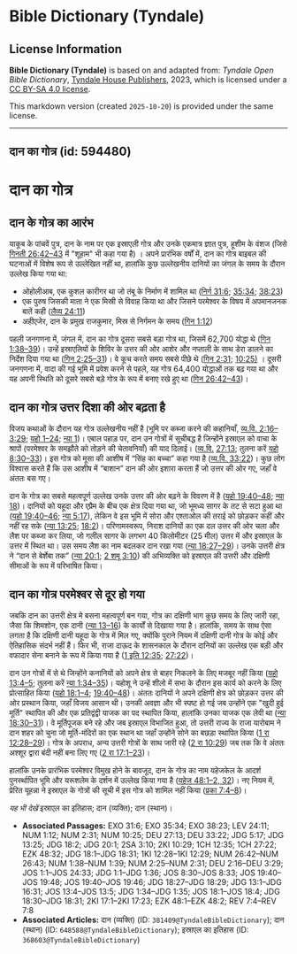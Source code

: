 # Bible Dictionary (Tyndale)

## License Information

**Bible Dictionary (Tyndale)** is based on and adapted from: _Tyndale Open Bible Dictionary_, [Tyndale House Publishers](https://tyndaleopenresources.com/), 2023, which is licensed under a [CC BY-SA 4.0 license](https://creativecommons.org/licenses/by-sa/4.0/legalcode.en).

This markdown version (created `2025-10-20`) is provided under the same license.



--------------------------------

## दान का गोत्र (id: 594480)

दान का गोत्र
============

दान के गोत्र का आरंभ
--------------------

याकूब के पांचवें पुत्र, दान के नाम पर एक इस्राएली गोत्र और उनके एकमात्र ज्ञात पुत्र, हूशीम के वंशज (जिसे [गिनती 26:42–43](https://ref.ly/Num26:42-Num26:43) में "शूहाम" भी कहा गया है) । अपने प्रारंभिक वर्षों में, दान का गोत्र बाइबल की घटनाओं में विशेष रूप से उल्लेखित नहीं था, हालांकि कुछ उल्लेखनीय दानियों का जंगल के समय के दौरान उल्लेख किया गया था:

* ओहोलीआब, एक कुशल कारीगर था जो तंबू के निर्माण में शामिल था ([निर्ग 31:6](https://ref.ly/Exod31:6); [35:34](https://ref.ly/Exod35:34); [38:23](https://ref.ly/Exod38:23))
* एक पुरुष जिसकी माता ने एक मिस्री से विवाह किया था और जिसने परमेश्वर के विषय में अपमानजनक बातें कही ([लैव्य 24:11](https://ref.ly/Lev24:11))
* अहीएजेर, दान के प्रमुख राजकुमार, मिस्र से निर्गमन के समय ([गिन 1:12](https://ref.ly/Num1:12))

पहली जनगणना में, जंगल में, दान का गोत्र दूसरा सबसे बड़ा गोत्र था, जिसमें 62,700 योद्धा थे ([गिन 1:38–39](https://ref.ly/Num1:38-Num1:39))। उन्हें इस्राएलियों के शिविर के उत्तर की ओर आशेर और नप्ताली के साथ डेरा डालने का निर्देश दिया गया था ([गिन 2:25–31](https://ref.ly/Num2:25-Num2:31))। वे कूच करते समय सबसे पीछे थे ([गिन 2:31](https://ref.ly/Num2:31); [10:25\)](https://ref.ly/Num10:25) । दूसरी जनगणना में, वादा की गई भूमि में प्रवेश करने से पहले, यह गोत्र 64,400 योद्धाओं तक बढ़ गया था और यह अपनी स्थिति को दूसरे सबसे बड़े गोत्र के रूप में बनाए रखे हुए था ([गिन 26:42–43](https://ref.ly/Num26:42-Num26:43))।

दान का गोत्र उत्तर दिशा की ओर बढ़ता है
--------------------------------------

विजय कथाओं के दौरान यह गोत्र उल्लेखनीय नहीं है (भूमि पर कब्जा करने की कहानियाँ, [व्य.वि. 2:16–3:29](https://ref.ly/Deut2:16-Deut3:29); [यहो 1–24](https://ref.ly/Josh1:1-Josh24:33); [न्या 1](https://ref.ly/Judg1:1-Judg1:36))। एबाल पहाड़ पर, दान उन गोत्रों में सूचीबद्ध है जिन्होंने इस्राएल को वाचा के श्रापों (परमेश्वर के समझौते को तोड़ने की चेतावनियाँ) की याद दिलाई। ([व्य.वि.](https://ref.ly/Deut33:22) [27:13](https://ref.ly/Deut27:13); तुलना करें [यहो 8:30–33](https://ref.ly/Josh8:30-Josh8:33))। इस गोत्र को मूसा की आशीष में “सिंह का बच्चा” कहा गया है ([व्य.वि. 33:22](https://ref.ly/Deut33:22))। कुछ लोग विश्वास करते हैं कि उस आशीष में “बाशान” दान की ओर इशारा करता हैं जो उत्तर की ओर गए, जहाँ वे अंततः बस गए।

दान के गोत्र का सबसे महत्वपूर्ण उल्लेख उनके उत्तर की ओर बढ़ने के विवरण में है ([यहो 19:40–48](https://ref.ly/Josh19:40-Josh19:48); [न्या 18](https://ref.ly/Judg18:1-Judg18:31))। दानियों को यहूदा और एप्रैम के बीच एक क्षेत्र दिया गया था, जो भूमध्य सागर के तट से सटा हुआ था ([यहो 19:40–46](https://ref.ly/Josh19:40-Josh19:46); [न्या 5:17](https://ref.ly/Judg5:17)), लेकिन वे इस भूमि में सोरा और एश्ताओल की तराई को छोड़कर कहीं और नहीं रह सके ([न्या 13:25](https://ref.ly/Judg13:25); [18:2](https://ref.ly/Judg18:2))। परिणामस्वरूप, निराश दानियों का एक दल उत्तर की ओर चला और लैश पर कब्जा कर लिया, जो गलील सागर के लगभग 40 किलोमीटर (25 मील) उत्तर में और इस्राएल के उत्तर में स्थित था। उस समय लैश का नाम बदलकर दान रखा गया ([न्या 18:27–29](https://ref.ly/Judg18:27-Judg18:29))। उनके उत्तरी क्षेत्र ने “दान से बेर्शेबा तक” ([न्या 20:1](https://ref.ly/Judg20:1); [2 शमू 3:10](https://ref.ly/2Sam3:10)) की अभिव्यक्ति को इस्राएल की उत्तरी और दक्षिणी सीमाओं के रूप में परिभाषित किया।

दान का गोत्र परमेश्वर से दूर हो गया
-----------------------------------

जबकि दान का उत्तरी क्षेत्र मे बसना महत्वपूर्ण बन गया, गोत्र का दक्षिणी भाग कुछ समय के लिए जारी रहा, जैसा कि शिमशोन, एक दानी ([न्या 13–16](https://ref.ly/Judg13:1-Judg16:31)) के कार्यों से दिखाया गया है। हालांकि, समय के साथ ऐसा लगता है कि दक्षिणी दानी यहूदा के गोत्र में मिल गए, क्योंकि पुराने नियम में दक्षिणी दानी गोत्र के कोई और ऐतिहासिक संदर्भ नहीं हैं। फिर भी, राजा दाऊद के शासनकाल के दौरान दानियों का उल्लेख एक बड़ी और वफादार सेना बनाने के रूप में किया गया है ([1 इति 12:35](https://ref.ly/1Chr12:35); [27:22](https://ref.ly/1Chr27:22))।

दान उन गोत्रों में से थे जिन्होंने कनानियों को अपने क्षेत्र से बाहर निकलने के लिए मजबूर नहीं किया ([यहो 13:4–5](https://ref.ly/Josh13:4-Josh13:5); तुलना करें [न्या 1:34–35](https://ref.ly/Judg1:34-Judg1:35))। यहोशू ने उन्हें शीलो में सभा के दौरान इस कार्य को करने के लिए प्रोत्साहित किया ([यहो 18:1–4](https://ref.ly/Josh18:1-Josh18:4); [19:40–48](https://ref.ly/Josh19:40-Josh19:48))। अंततः दानियों ने अपने दक्षिणी क्षेत्र को छोड़कर उत्तर की ओर प्रस्थान किया, जहाँ विजय आसान थी। उनकी अवज्ञा और भी स्पष्ट हो गई जब उन्होंने एक "खुदी हुई मूर्ति" स्थापित की और एक प्रतिद्वंद्वी याजक का पद स्थापित किया, हालांकि उनका याजक एक लेवी था ([न्या 18:30–31](https://ref.ly/Judg18:30-Judg18:31))। वे मूर्तिपूजक बने रहे और जब इस्राएल विभाजित हुआ, तो उत्तरी राज्य के राजा यारोबाम ने दान शहर को चुना जो मूर्ति\-मंदिरों का एक स्थान था जहाँ उन्होंने सोने का बछड़ा स्थापित किया ([1 रा 12:28–29](https://ref.ly/1Kgs12:28-1Kgs12:29))। गोत्र के अपराध, अन्य उत्तरी गोत्रों के साथ जारी रहे ([2 रा 10:29](https://ref.ly/2Kgs10:29)) जब तक कि वे अंततः अश्शूर द्वारा बंदी नहीं बना लिए गए ([2 रा 17:1–23](https://ref.ly/2Kgs17:1-2Kgs17:23))।

हालांकि उनके प्रारंभिक परमेश्वर विमुख होने के बावजूद, दान के गोत्र का नाम यहेजकेल के आदर्श पुनर्स्थापित भूमि और यरूशलेम के दर्शन में उल्लेख किया गया है ([यहेज 48:1](https://ref.ly/Ezek48:1-Ezek48:2,Ezek48:32)[–](https://ref.ly/Ezek48:1-Ezek48:2)[2, 32](https://ref.ly/Ezek48:1-Ezek48:2,Ezek48:32))। नए नियम में, प्रेरित यूहन्ना ने इस्राएल के गोत्रों की सूची में इस गोत्र को शामिल नहीं किया ([प्रका 7:4–8](https://ref.ly/Rev7:4-Rev7:8))।

*यह भी देखें* इस्राएल का इतिहास; दान (व्यक्ति); दान (स्थान)।

* **Associated Passages:** EXO 31:6; EXO 35:34; EXO 38:23; LEV 24:11; NUM 1:12; NUM 2:31; NUM 10:25; DEU 27:13; DEU 33:22; JDG 5:17; JDG 13:25; JDG 18:2; JDG 20:1; 2SA 3:10; 2KI 10:29; 1CH 12:35; 1CH 27:22; EZK 48:32; JDG 18:1–JDG 18:31; 1KI 12:28–1KI 12:29; NUM 26:42–NUM 26:43; NUM 1:38–NUM 1:39; NUM 2:25–NUM 2:31; DEU 2:16–DEU 3:29; JOS 1:1–JOS 24:33; JDG 1:1–JDG 1:36; JOS 8:30–JOS 8:33; JOS 19:40–JOS 19:48; JOS 19:40–JOS 19:46; JDG 18:27–JDG 18:29; JDG 13:1–JDG 16:31; JOS 13:4–JOS 13:5; JDG 1:34–JDG 1:35; JOS 18:1–JOS 18:4; JDG 18:30–JDG 18:31; 2KI 17:1–2KI 17:23; EZK 48:1–EZK 48:2; REV 7:4–REV 7:8
* **Associated Articles:** दान (व्यक्ति) (ID: `381409@TyndaleBibleDictionary`); दान (स्थान) (ID: `648588@TyndaleBibleDictionary`); इस्राएल का इतिहास  (ID: `368603@TyndaleBibleDictionary`)

